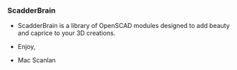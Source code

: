 ### ScadderBrain

* ScadderBrain is a library of OpenSCAD modules designed to add beauty and
caprice to your 3D creations.

* Enjoy,
* Mac Scanlan
